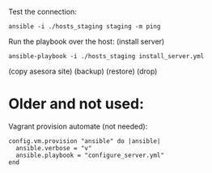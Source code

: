 
Test the connection:

~~~
ansible -i ./hosts_staging staging -m ping
~~~

Run the playbook over the host:
(install server)
~~~
ansible-playbook -i ./hosts_staging install_server.yml
~~~
(copy asesora site)
(backup)
(restore)
(drop)


# Older and not used:

Vagrant provision automate (not needed):

~~~
config.vm.provision "ansible" do |ansible|
  ansible.verbose = "v"
  ansible.playbook = "configure_server.yml"
end
~~~
